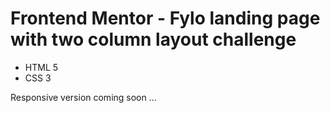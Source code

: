 # Frontend Mentor - Fylo landing page with two column layout challenge

- HTML 5
- CSS 3

Responsive version coming soon ...
